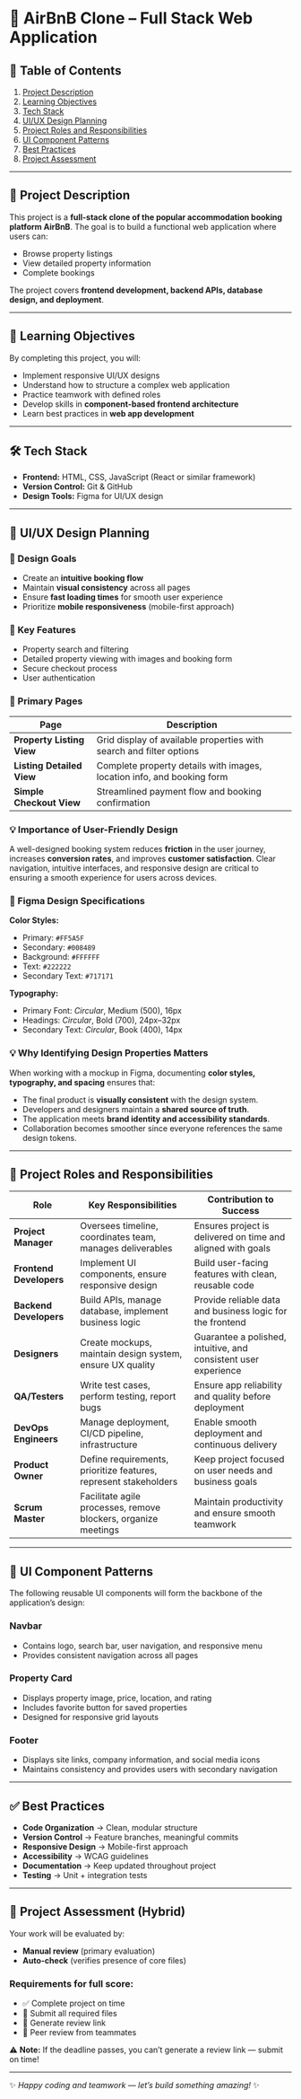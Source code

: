 # 🏡 AirBnB Clone – Full Stack Web Application  

## 📑 Table of Contents  
1. [Project Description](#-project-description)  
2. [Learning Objectives](#-learning-objectives)  
3. [Tech Stack](#-tech-stack)  
4. [UI/UX Design Planning](#-uiux-design-planning)  
5. [Project Roles and Responsibilities](#-project-roles-and-responsibilities)  
6. [UI Component Patterns](#-ui-component-patterns)  
7. [Best Practices](#-best-practices)  
8. [Project Assessment](#-project-assessment-hybrid)  

---

## 📌 Project Description  
This project is a **full-stack clone of the popular accommodation booking platform AirBnB**. The goal is to build a functional web application where users can:  
- Browse property listings  
- View detailed property information  
- Complete bookings  

The project covers **frontend development, backend APIs, database design, and deployment**.  

---

## 🎯 Learning Objectives  
By completing this project, you will:  
- Implement responsive UI/UX designs  
- Understand how to structure a complex web application  
- Practice teamwork with defined roles  
- Develop skills in **component-based frontend architecture**  
- Learn best practices in **web app development**  

---

## 🛠 Tech Stack  
- **Frontend:** HTML, CSS, JavaScript (React or similar framework)  
- **Version Control:** Git & GitHub  
- **Design Tools:** Figma for UI/UX design  

---

## 🎨 UI/UX Design Planning  

### 🎯 Design Goals  
- Create an **intuitive booking flow**  
- Maintain **visual consistency** across all pages  
- Ensure **fast loading times** for smooth user experience  
- Prioritize **mobile responsiveness** (mobile-first approach)  

### 🔑 Key Features  
- Property search and filtering  
- Detailed property viewing with images and booking form  
- Secure checkout process  
- User authentication  

### 📑 Primary Pages  
| Page | Description |  
|------|-------------|  
| **Property Listing View** | Grid display of available properties with search and filter options |  
| **Listing Detailed View** | Complete property details with images, location info, and booking form |  
| **Simple Checkout View** | Streamlined payment flow and booking confirmation |  

### 💡 Importance of User-Friendly Design  
A well-designed booking system reduces **friction** in the user journey, increases **conversion rates**, and improves **customer satisfaction**. Clear navigation, intuitive interfaces, and responsive design are critical to ensuring a smooth experience for users across devices.  

### 🎨 Figma Design Specifications  

**Color Styles:**  
- Primary: `#FF5A5F`  
- Secondary: `#008489`  
- Background: `#FFFFFF`  
- Text: `#222222`  
- Secondary Text: `#717171`  

**Typography:**  
- Primary Font: *Circular*, Medium (500), 16px  
- Headings: *Circular*, Bold (700), 24px–32px  
- Secondary Text: *Circular*, Book (400), 14px  

### 💡 Why Identifying Design Properties Matters  
When working with a mockup in Figma, documenting **color styles, typography, and spacing** ensures that:  
- The final product is **visually consistent** with the design system.  
- Developers and designers maintain a **shared source of truth**.  
- The application meets **brand identity and accessibility standards**.  
- Collaboration becomes smoother since everyone references the same design tokens.  

---

## 👥 Project Roles and Responsibilities  

| Role              | Key Responsibilities | Contribution to Success |  
|-------------------|----------------------|--------------------------|  
| **Project Manager** | Oversees timeline, coordinates team, manages deliverables | Ensures project is delivered on time and aligned with goals |  
| **Frontend Developers** | Implement UI components, ensure responsive design | Build user-facing features with clean, reusable code |  
| **Backend Developers** | Build APIs, manage database, implement business logic | Provide reliable data and business logic for the frontend |  
| **Designers** | Create mockups, maintain design system, ensure UX quality | Guarantee a polished, intuitive, and consistent user experience |  
| **QA/Testers** | Write test cases, perform testing, report bugs | Ensure app reliability and quality before deployment |  
| **DevOps Engineers** | Manage deployment, CI/CD pipeline, infrastructure | Enable smooth deployment and continuous delivery |  
| **Product Owner** | Define requirements, prioritize features, represent stakeholders | Keep project focused on user needs and business goals |  
| **Scrum Master** | Facilitate agile processes, remove blockers, organize meetings | Maintain productivity and ensure smooth teamwork |  

---

## 🧩 UI Component Patterns  

The following reusable UI components will form the backbone of the application’s design:  

### **Navbar**  
- Contains logo, search bar, user navigation, and responsive menu  
- Provides consistent navigation across all pages  

### **Property Card**  
- Displays property image, price, location, and rating  
- Includes favorite button for saved properties  
- Designed for responsive grid layouts  

### **Footer**  
- Displays site links, company information, and social media icons  
- Maintains consistency and provides users with secondary navigation  

---

## ✅ Best Practices  
- **Code Organization** → Clean, modular structure  
- **Version Control** → Feature branches, meaningful commits  
- **Responsive Design** → Mobile-first approach  
- **Accessibility** → WCAG guidelines  
- **Documentation** → Keep updated throughout project  
- **Testing** → Unit + integration tests  

---

## 📝 Project Assessment (Hybrid)  
Your work will be evaluated by:  
- **Manual review** (primary evaluation)  
- **Auto-check** (verifies presence of core files)  

### Requirements for full score:  
- ✅ Complete project on time  
- 📄 Submit all required files  
- 🔗 Generate review link  
- 👥 Peer review from teammates  

⚠️ **Note:** If the deadline passes, you can’t generate a review link — submit on time!  

---

✨ *Happy coding and teamwork — let’s build something amazing!* ✨  

